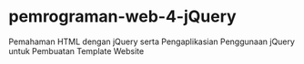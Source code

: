 # pemrograman-web-4-jQuery
Pemahaman HTML dengan jQuery  serta Pengaplikasian Penggunaan jQuery untuk Pembuatan Template Website

